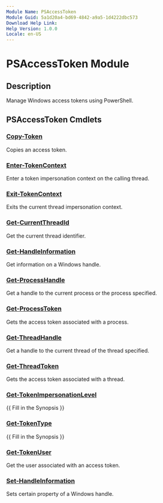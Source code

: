 ```yaml
---
Module Name: PSAccessToken
Module Guid: 5a1d20a4-bd69-4842-a9a5-1d4222dbc573
Download Help Link: 
Help Version: 1.0.0
Locale: en-US
---
```


# PSAccessToken Module
## Description
Manage Windows access tokens using PowerShell.

## PSAccessToken Cmdlets
### [Copy-Token](Copy-Token.md)
Copies an access token.

### [Enter-TokenContext](Enter-TokenContext.md)
Enter a token impersonation context on the calling thread.

### [Exit-TokenContext](Exit-TokenContext.md)
Exits the current thread impersonation context.

### [Get-CurrentThreadId](Get-CurrentThreadId.md)
Get the current thread identifier.

### [Get-HandleInformation](Get-HandleInformation.md)
Get information on a Windows handle.

### [Get-ProcessHandle](Get-ProcessHandle.md)
Get a handle to the current process or the process specified.

### [Get-ProcessToken](Get-ProcessToken.md)
Gets the access token associated with a process.

### [Get-ThreadHandle](Get-ThreadHandle.md)
Get a handle to the current thread of the thread specified.

### [Get-ThreadToken](Get-ThreadToken.md)
Gets the access token associated with a thread.

### [Get-TokenImpersonationLevel](Get-TokenImpersonationLevel.md)
{{ Fill in the Synopsis }}

### [Get-TokenType](Get-TokenType.md)
{{ Fill in the Synopsis }}

### [Get-TokenUser](Get-TokenUser.md)
Get the user associated with an access token.

### [Set-HandleInformation](Set-HandleInformation.md)
Sets certain property of a Windows handle.


